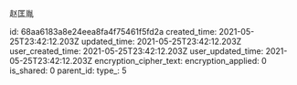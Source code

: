 赵匡胤

id: 68aa6183a8e24eea8fa4f75461f5fd2a
created_time: 2021-05-25T23:42:12.203Z
updated_time: 2021-05-25T23:42:12.203Z
user_created_time: 2021-05-25T23:42:12.203Z
user_updated_time: 2021-05-25T23:42:12.203Z
encryption_cipher_text: 
encryption_applied: 0
is_shared: 0
parent_id: 
type_: 5